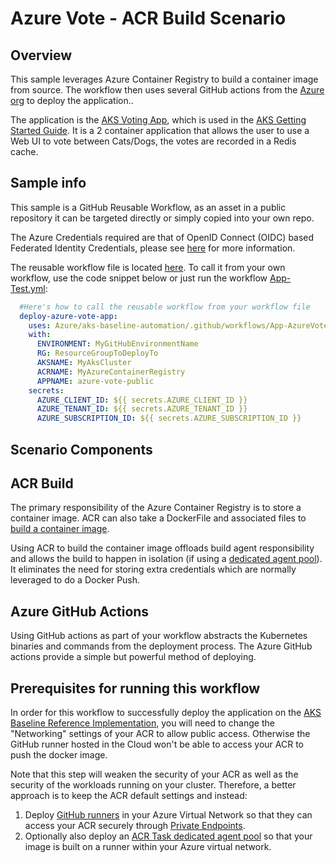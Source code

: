 # Azure Vote - ACR Build Scenario

## Overview

This sample leverages Azure Container Registry to build a container image from source. The workflow then uses several GitHub actions from the [Azure org](https://github.com/Azure) to deploy the application..

The application is the [AKS Voting App](https://github.com/Azure-Samples/azure-voting-app-redis), which is used in the [AKS Getting Started Guide](https://docs.microsoft.com/en-us/azure/aks/learn/quick-kubernetes-deploy-cli). It is a 2 container application that allows the user to use a Web UI to vote between Cats/Dogs, the votes are recorded in a Redis cache.

## Sample info

This sample is a GitHub Reusable Workflow, as an asset in a public repository it can be targeted directly or simply copied into your own repo.

The Azure Credentials required are that of OpenID Connect (OIDC) based Federated Identity Credentials, please see [here](/docs/oidc-federated-credentials.md) for more information.

The reusable workflow file is located [here](/.github/workflows/app-azurevote-acrbuild.yml). To call it from your own workflow, use the code snippet below or just run the workflow [App-Test.yml](/.github/workflows/App-Test.yml):

```yaml
  #Here's how to call the reusable workflow from your workflow file
  deploy-azure-vote-app:
    uses: Azure/aks-baseline-automation/.github/workflows/App-AzureVote-BuildOnACR-Actions.yml@main
    with:
      ENVIRONMENT: MyGitHubEnvironmentName
      RG: ResourceGroupToDeployTo
      AKSNAME: MyAksCluster
      ACRNAME: MyAzureContainerRegistry
      APPNAME: azure-vote-public
    secrets:
      AZURE_CLIENT_ID: ${{ secrets.AZURE_CLIENT_ID }}
      AZURE_TENANT_ID: ${{ secrets.AZURE_TENANT_ID }}
      AZURE_SUBSCRIPTION_ID: ${{ secrets.AZURE_SUBSCRIPTION_ID }}
```

## Scenario Components

## ACR Build

The primary responsibility of the Azure Container Registry is to store a container image. ACR can also take a DockerFile and associated files to [build a container image](https://docs.microsoft.com/azure/container-registry/container-registry-quickstart-task-cli).

Using ACR to build the container image offloads build agent responsibility and allows the build to happen in isolation (if using a [dedicated agent pool](https://docs.microsoft.com/azure/container-registry/tasks-agent-pools)). It eliminates the need for storing extra credentials which are normally leveraged to do a Docker Push.

## Azure GitHub Actions

Using GitHub actions as part of your workflow abstracts the Kubernetes binaries and commands from the deployment process. The Azure GitHub actions provide a simple but powerful method of deploying.

## Prerequisites for running this workflow
In order for this workflow to successfully deploy the application on the [AKS Baseline Reference Implementation](https://github.com/mspnp/aks-baseline), you will need to change the "Networking" settings of your ACR to allow public access. Otherwise the GitHub runner hosted in the Cloud won't be able to access your ACR to push the docker image. 

Note that this step will weaken the security of your ACR as well as the security of the workloads running on your cluster. Therefore, a better approach is to keep the ACR default settings and instead:
  1. Deploy [GitHub runners](/IaC/README.md) in your Azure Virtual Network so that they can access your ACR securely through [Private Endpoints](https://docs.microsoft.com/en-us/azure/container-registry/container-registry-private-link).
  2. Optionally also deploy an [ACR Task dedicated agent pool](https://docs.microsoft.com/en-us/azure/container-registry/tasks-agent-pools) so that your image is built on a runner within your Azure virtual network. 
